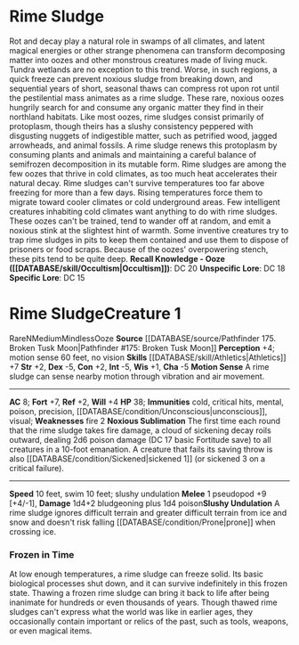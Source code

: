 ﻿---
ac: '8'
alignment: N
all_resistance: null
burrow_speed: null
charisma: '-5'
climb_speed: null
constitution: '+2'
creature_ability:
- Motion Sense
- Noxious Sublimation
- Slushy Undulation
creature_family: null
dexterity: '-5'
element: null
fly_speed: null
fortitude: '+7'
hardness: null
hp: '38'
id: '1759'
immunity:
- '[[DATABASE/trait/Cold|cold]]'
- critical hits
- '[[DATABASE/trait/Mental|mental]]'
- '[[DATABASE/trait/Poison|poison]]'
- precision
- '[[DATABASE/condition/Unconscious|unconscious]]'
- '[[DATABASE/trait/Visual|visual]]'
intelligence: '-5'
land_speed: '10'
language: null
level: '1'
max_speed: '10'
name: Rime Sludge
perception: '+4'
rarity: Rare
reflex: '+2'
resistance: null
rus_type_level: null
school: null
sense:
- motion sense 60 feet
- no vision
size: Medium
skill:
- '[[DATABASE/skill/Athletics|Athletics]] +7'
source: '[[DATABASE/source/Pathfinder 175. Broken Tusk Moon|Pathfinder #175: Broken
  Tusk Moon]]'
speed:
- 10 feet
- swim 10 feet; slushy undulation
spell: null
strength: '+2'
strength_req: '2'
strongest_save:
- Fortitude
swim_speed: '10'
trait:
- '[[DATABASE/trait/Mindless|Mindless]]'
- '[[DATABASE/trait/Ooze|Ooze]]'
- '[[DATABASE/trait/Rare|Rare]]'
type: Creature
vision: null
weakest_save:
- Reflex
weakness:
- '[[DATABASE/trait/Fire|fire]] 2'
will: '+4'
wisdom: '+1'

---
# Rime Sludge

Rot and decay play a natural role in swamps of all climates, and latent magical energies or other strange phenomena can transform decomposing matter into oozes and other monstrous creatures made of living muck. Tundra wetlands are no exception to this trend. Worse, in such regions, a quick freeze can prevent noxious sludge from breaking down, and sequential years of short, seasonal thaws can compress rot upon rot until the pestilential mass animates as a rime sludge. These rare, noxious oozes hungrily search for and consume any organic matter they find in their northland habitats.
 Like most oozes, rime sludges consist primarily of protoplasm, though theirs has a slushy consistency peppered with disgusting nuggets of indigestible matter, such as petrified wood, jagged arrowheads, and animal fossils. A rime sludge renews this protoplasm by consuming plants and animals and maintaining a careful balance of semifrozen decomposition in its mutable form.
 Rime sludges are among the few oozes that thrive in cold climates, as too much heat accelerates their natural decay. Rime sludges can't survive temperatures too far above freezing for more than a few days. Rising temperatures force them to migrate toward cooler climates or cold underground areas.
 Few intelligent creatures inhabiting cold climates want anything to do with rime sludges. These oozes can't be trained, tend to wander off at random, and emit a noxious stink at the slightest hint of warmth. Some inventive creatures try to trap rime sludges in pits to keep them contained and use them to dispose of prisoners or food scraps. Because of the oozes' overpowering stench, these pits tend to be quite deep.
**Recall Knowledge - Ooze ([[DATABASE/skill/Occultism|Occultism]])**: DC 20
**Unspecific Lore**: DC 18
**Specific Lore**: DC 15

# Rime Sludge<span class="item-type">Creature 1</span>

<span class="trait-rare item-trait">Rare</span><span class="trait-alignment item-trait">N</span><span class="trait-size item-trait">Medium</span><span class="item-trait">Mindless</span><span class="item-trait">Ooze</span>
**Source** [[DATABASE/source/Pathfinder 175. Broken Tusk Moon|Pathfinder #175: Broken Tusk Moon]]
**Perception** +4; motion sense 60 feet, no vision
**Skills** [[DATABASE/skill/Athletics|Athletics]] +7
**Str** +2, **Dex** -5, **Con** +2, **Int** -5, **Wis** +1, **Cha** -5
**Motion Sense** A rime sludge can sense nearby motion through vibration and air movement.

---
**AC** 8; **Fort** +7, **Ref** +2, **Will** +4
**HP** 38; **Immunities** cold, critical hits, mental, poison, precision, [[DATABASE/condition/Unconscious|unconscious]], visual; **Weaknesses** fire 2
<span class="in-box-ability">**Noxious Sublimation** The first time each round that the rime sludge takes fire damage, a cloud of sickening decay roils outward, dealing 2d6 poison damage (DC 17 basic Fortitude save) to all creatures in a 10-foot emanation. A creature that fails its saving throw is also [[DATABASE/condition/Sickened|sickened 1]] (or sickened 3 on a critical failure).</span>

---
**Speed** 10 feet, swim 10 feet; slushy undulation
<span class="in-box-ability">**Melee** <span class="action-icon">1</span> pseudopod +9 [+4/-1], **Damage** 1d4+2 bludgeoning plus 1d4 poison</span><span class="in-box-ability">**Slushy Undulation** A rime sludge ignores difficult terrain and greater difficult terrain from ice and snow and doesn't risk falling [[DATABASE/condition/Prone|prone]] when crossing ice.</span>

###  Frozen in Time

At low enough temperatures, a rime sludge can freeze solid. Its basic biological processes shut down, and it can survive indefinitely in this frozen state. Thawing a frozen rime sludge can bring it back to life after being inanimate for hundreds or even thousands of years. Though thawed rime sludges can't express what the world was like in earlier ages, they occasionally contain important or relics of the past, such as tools, weapons, or even magical items.